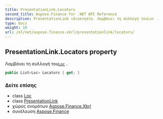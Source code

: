 ```yaml
---
title: PresentationLink.Locators
second_title: Aspose.Finance for .NET API Reference
description: PresentationLink ιδιοκτησία. Λαμβάνει τη συλλογή τουLoc .
type: docs
weight: 10
url: /el/net/aspose.finance.xbrl/presentationlink/locators/
---
```

## PresentationLink.Locators property

Λαμβάνει τη συλλογή του[`Loc`](../../loc/) .

```csharp
public List<Loc> Locators { get; }
```

### Δείτε επίσης

* class [Loc](../../loc/)
* class [PresentationLink](../)
* χώρος ονομάτων [Aspose.Finance.Xbrl](../../presentationlink/)
* συνέλευση [Aspose.Finance](../../../)


